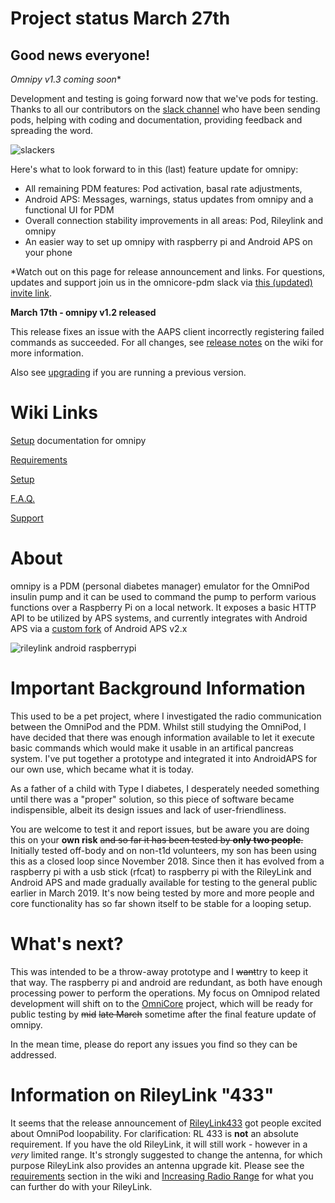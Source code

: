 # Project status March 27th

## Good news everyone!
*Omnipy v1.3 coming soon**

Development and testing is going forward now that we've pods for testing. Thanks to all our contributors on the [slack channel](https://join.slack.com/t/omnicore-pdm/shared_invite/enQtNTk2MzYxOTAwNDUyLWNkZTBlYjk0ZWU1YTA1ZjA4OGVlOWQ3YWZkNmNkNzk0YjdhMWM0NmQ3ZTRiM2I3ZDVkNGYyYWJiYTM5Yjc2YjM) who have been sending pods, helping with coding and documentation, providing feedback and spreading the word.

![slackers](https://raw.githubusercontent.com/winemug/omnipy/master/img/slackers.png)

Here's what to look forward to in this (last) feature update for omnipy:

- All remaining PDM features: Pod activation, basal rate adjustments, 
- Android APS: Messages, warnings, status updates from omnipy and a functional UI for PDM
- Overall connection stability improvements in all areas: Pod, Rileylink and omnipy
- An easier way to set up omnipy with raspberry pi and Android APS on your phone

*Watch out on this page for release announcement and links. For questions, updates and support join us in the omnicore-pdm slack via [this (updated) invite link](https://join.slack.com/t/omnicore-pdm/shared_invite/enQtNTk2MzYxOTAwNDUyLWNkZTBlYjk0ZWU1YTA1ZjA4OGVlOWQ3YWZkNmNkNzk0YjdhMWM0NmQ3ZTRiM2I3ZDVkNGYyYWJiYTM5Yjc2YjM).

**March 17th - omnipy v1.2 released**

This release fixes an issue with the AAPS client incorrectly registering failed commands as succeeded. For all changes, see [release notes](https://github.com/winemug/omnipy/wiki/Release-Notes) on the wiki for more information.

Also see [upgrading](https://github.com/winemug/omnipy/wiki/Upgrading-Software) if you are running a previous version.

# Wiki Links

[Setup](https://github.com/winemug/omnipy/wiki/Setup-and-Configuration) documentation for omnipy

[Requirements](https://github.com/winemug/omnipy/wiki/Requirements)

[Setup](https://github.com/winemug/omnipy/wiki/Setup-and-Configuration)

[F.A.Q.](https://github.com/winemug/omnipy/wiki/Frequently-Asked-Questions)

[Support](https://github.com/winemug/omnipy/wiki/Support)

# About
omnipy is a PDM (personal diabetes manager) emulator for the OmniPod insulin pump and it can be used to command the pump to perform various functions over a Raspberry Pi on a local network. It exposes a basic HTTP API to be utilized by APS systems, and currently integrates with Android APS via a [custom fork](https://github.com/winemug/omnipy/wiki/AndroidAPS-Setup) of Android APS v2.x

![rileylink android raspberrypi](https://github.com/winemug/omnipy/raw/master/img/droidrlpi.jpg)

# Important Background Information
This used to be a pet project, where I investigated the radio communication between the OmniPod and the PDM. Whilst still studying the OmniPod, I have decided that there was enough information available to let it execute basic commands which would make it usable in an artifical pancreas system. I've put together a prototype and integrated it into AndroidAPS for our own use, which became what it is today.

As a father of a child with Type I diabetes, I desperately needed something until there was a "proper" solution, so this piece of software became indispensible, albeit its design issues and lack of user-friendliness.

You are welcome to test it and report issues, but be aware you are doing this on your **own risk** ~~and so far it has been tested by **only two people**.~~ Initially tested off-body and on non-t1d volunteers, my son has been using this as a closed loop since November 2018. Since then it has evolved from a raspberry pi with a usb stick (rfcat) to raspberry pi with the RileyLink and Android APS and made gradually available for testing to the general public earlier in March 2019. It's now being tested by more and more people and core functionality has so far shown itself to be stable for a looping setup.

# What's next?

This was intended to be a throw-away prototype and I ~~want~~try to keep it that way. The raspberry pi and android are redundant, as both have enough processing power to perform the operations. My focus on Omnipod related development will shift on to the [OmniCore](https://github.com/winemug/OmniCore) project, which will be ready for public testing by ~~mid~~ ~~late March~~ sometime after the final feature update of omnipy.

In the mean time, please do report any issues you find so they can be addressed.

# Information on RileyLink "433"
It seems that the release announcement of [RileyLink433](https://getrileylink.org/product/rileylink433/) got people excited about OmniPod loopability. For clarification: RL 433 is **not** an absolute requirement. If you have the old RileyLink, it will still work - however in a _very_ limited range. It's strongly suggested to change the antenna, for which purpose RileyLink also provides an antenna upgrade kit. Please see the [requirements](https://github.com/winemug/omnipy/wiki/Requirements) section in the wiki and [Increasing Radio Range](https://github.com/winemug/omnipy/wiki/Increasing-Radio-Range) for what you can further do with your RileyLink.
